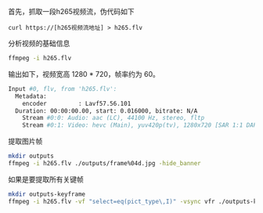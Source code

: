 首先，抓取一段h265视频流，伪代码如下

```
curl https://[h265视频流地址] > h265.flv
```


分析视频的基础信息

```bash
ffmpeg -i h265.flv
```

输出如下，视频宽高 1280 * 720，帧率约为 60。

```bash
Input #0, flv, from 'h265.flv':
  Metadata:
    encoder         : Lavf57.56.101
  Duration: 00:00:00.00, start: 0.016000, bitrate: N/A
    Stream #0:0: Audio: aac (LC), 44100 Hz, stereo, fltp
    Stream #0:1: Video: hevc (Main), yuv420p(tv), 1280x720 [SAR 1:1 DAR 16:9], 62.50 fps, 62 tbr, 1k tbn, 62 tbc
```

提取图片帧

```bash
mkdir outputs
ffmpeg -i h265.flv ./outputs/frame%04d.jpg -hide_banner
```

如果是要提取所有关键帧

```bash
mkdir outputs-keyframe
ffmpeg -i h265.flv -vf "select=eq(pict_type\,I)" -vsync vfr ./outputs-keyframe/%04d.jpg -hide_banner
```

